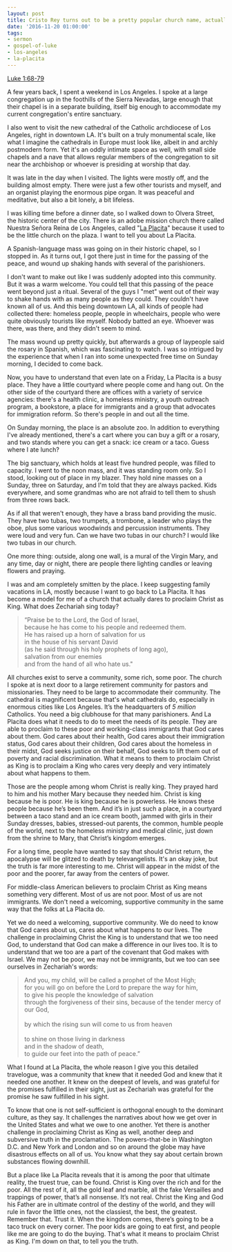 ```yaml
---
layout: post
title: Cristo Rey turns out to be a pretty popular church name, actually
date: '2016-11-20 01:00:00'
tags:
- sermon
- gospel-of-luke
- los-angeles
- la-placita
---
```


[Luke 1:68-79](http://bible.oremus.org/?ql=346696366)

A few years back, I spent a weekend in Los Angeles. I spoke at a large congregation up in the foothills of the Sierra Nevadas, large enough that their chapel is in a separate building, itself big enough to accommodate my current congregation's entire sanctuary.

I also went to visit the new cathedral of the Catholic archdiocese of Los Angeles, right in downtown LA. It's built on a truly monumental scale, like what I imagine the cathedrals in Europe must look like, albeit in and archly postmodern form. Yet it's an oddly intimate space as well, with small side chapels and a nave that allows regular members of the congregation to sit near the archbishop or whoever is presiding at worship that day. 

It was late in the day when I visited. The lights were mostly off, and the building almost empty. There were just a few other tourists and myself, and an organist playing the enormous pipe organ. It was peaceful and meditative, but also a bit lonely, a bit lifeless.

I was killing time before a dinner date, so I walked down to Olvera Street, the historic center of the city. There is an adobe mission church there called Nuestra Señora Reina de Los Angeles, called "[La Placita](http://laplacita.org/)" because it used to be the little church on the plaza. I want to tell you about La Placita.<!--more-->

A Spanish-language mass was going on in their historic chapel, so I stopped in. As it turns out, I got there just in time for the passing of the peace, and wound up shaking hands with several of the parishioners. 

I don't want to make out like I was suddenly adopted into this community. But it was a warm welcome. You could tell that this passing of the peace went beyond just a ritual. Several of the guys I "met" went out of their way to shake hands with as many people as they could. They couldn't have known all of us. And this being downtown LA, all kinds of people had collected there: homeless people, people in wheelchairs, people who were quite obviously tourists like myself. Nobody batted an eye. Whoever was there, was there, and they didn't seem to mind.

The mass wound up pretty quickly, but afterwards a group of laypeople said the rosary in Spanish, which was fascinating to watch. I was so intrigued by the experience that when I ran into some unexpected free time on Sunday morning, I decided to come back.

Now, you have to understand that even late on a Friday, La Placita is a busy place. They have a little courtyard where people come and hang out. On the other side of the courtyard there are offices with a variety of service agencies: there's a health clinic, a homeless ministry, a youth outreach program, a bookstore, a place for immigrants and a group that advocates for immigration reform. So there's people in and out all the time.

On Sunday morning, the place is an absolute zoo. In addition to everything I've already mentioned, there's a cart where you can buy a gift or a rosary, and two stands where you can get a snack: ice cream or a taco. Guess where I ate lunch?

The big sanctuary, which holds at least five hundred people, was filled to capacity. I went to the noon mass, and it was standing room only. So I stood, looking out of place in my blazer. They hold nine masses on a Sunday, three on Saturday, and I'm told that they are always packed. Kids everywhere, and some grandmas who are not afraid to tell them to shush from three rows back.

As if all that weren't enough, they have a brass band providing the music. They have two tubas, two trumpets, a trombone, a leader who plays the oboe, plus some various woodwinds and percussion instruments. They were loud and very fun. Can we have two tubas in our church? I would like two tubas in our church.

One more thing: outside, along one wall, is a mural of the Virgin Mary, and any time, day or night, there are people there lighting candles or leaving flowers and praying. 

I was and am completely smitten by the place. I keep suggesting family vacations in LA, mostly because I want to go back to La Placita. It has become a model for me of a church that actually dares to proclaim Christ as King.  What does Zechariah sing today?

<blockquote>“Praise be to the Lord, the God of Israel,<br /> 
because he has come to his people and redeemed them. <br /> 
He has raised up a horn of salvation for us <br /> 
   in the house of his servant David <br /> 
(as he said through his holy prophets of long ago),<br /> 
   salvation from our enemies <br /> 
   and from the hand of all who hate us."
</blockquote>

All churches exist to serve a community, some rich, some poor. The church I spoke at is next door to a large retirement community for pastors and missionaries. They need to be large to accommodate their community. The cathedral is magnificent because that's what cathedrals do, especially in enormous cities like Los Angeles. It’s the headquarters of *5 million* Catholics. You need a big clubhouse for that many parishioners. And La Placita does what it needs to do to meet the needs of its people. They are able to proclaim to these poor and working-class immigrants that God cares about them. God cares about their health, God cares about their immigration status, God cares about their children, God cares about the homeless in their midst, God seeks justice on their behalf, God seeks to lift them out of poverty and racial discrimination. What it means to them to proclaim Christ as King is to proclaim a King who cares very deeply and very intimately about what happens to them.

Those are the people among whom Christ is really king. They prayed hard to him and his mother Mary because they needed him. Christ is king because he is poor. He is king because he is powerless. He knows these people because he’s been them. And it’s in just such a place, in a courtyard between a taco stand and an ice cream booth, jammed with girls in their Sunday dresses, babies, stressed-out parents, the common, humble people of the world, next to the homeless ministry and medical clinic, just down from the shrine to Mary, that Christ’s kingdom emerges.

For a long time, people have wanted to say that should Christ return, the apocalypse will be glitzed to death by televangelists. It's an okay joke, but the truth is far more interesting to me. Christ will appear in the midst of the poor and the poorer, far away from the centers of power.

For middle-class American believers to proclaim Christ as King means something very different. Most of us are not poor. Most of us are not immigrants. We don't need a welcoming, supportive community in the same way that the folks at La Placita do.

Yet we do need a welcoming, supportive community. We do need to know that God cares about us, cares about what happens to our lives. The challenge in proclaiming Christ the King is to understand that we too need God, to understand that God can make a difference in our lives too. It is to understand that we too are a part of the covenant that God makes with Israel. We may not be poor, we may not be immigrants, but we too can see ourselves in Zechariah's words:
>And you, my child, will be called a prophet of the Most High;<br /> 
   for you will go on before the Lord to prepare the way for him, <br /> 
   to give his people the knowledge of salvation <br /> 
   through the forgiveness of their sins, 
because of the tender mercy of our God,  <br />  
   by which the rising sun will come to us from heaven <br />  
   to shine on those living in darkness <br /> 
   and in the shadow of death, <br /> 
to guide our feet into the path of peace.”

What I found at La Placita, the whole reason I give you this detailed travelogue, was a community that knew that it needed God and knew that it needed one another. It knew on the deepest of levels, and was grateful for the promises fulfilled in their sight, just as Zechariah was grateful for the promise he saw fulfilled in his sight. 

To know that one is not self-sufficient is orthogonal enough to the dominant culture, as they say. It challenges the narratives about how we get over in the United States and what we owe to one another. Yet there is another challenge in proclaiming Christ as King as well, another deep and subversive truth in the proclamation. The powers-that-be in Washington D.C. and New York and London and so on around the globe may have disastrous effects on all of us. You know what they say about certain brown substances flowing downhill.

But a place like La Placita reveals that it is among the poor that ultimate reality, the truest true, can be found. Christ is King over the rich and for the poor. All the rest of it, all the gold leaf and marble, all the fake Versailles and trappings of power, that’s all nonsense. It’s not real. Christ the King and God his Father are in ultimate control of the destiny of the world, and they will rule in favor the little ones, not the classiest, the best, the greatest. Remember that. Trust it. When the kingdom comes, there’s going to be a taco truck on every corner. The poor kids are going to eat first, and people like me are going to do the buying. That's what it means to proclaim Christ as King. I'm down on that, to tell you the truth.